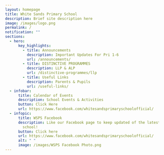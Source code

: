 ```yaml
---
layout: homepage
title: White Sands Primary School
description: Brief site description here
image: /images/logo.png
permalink: /
notification: ""
sections:
  - hero:
      key_highlights:
        - title: Announcements
          description: Important Updates For Pri 1-6
          url: /announcements/
        - title: DISTINCTIVE PROGRAMMES
          description: LLP & ALP
          url: /distinctive-programmes/llp
        - title: Useful Links
          description: Parents & Pupils
          url: /useful-links/
  - infobar:
      title: Calendar of Events
      description: School Events & Activities
      button: Click Here
      url: https://www.facebook.com/whitesandsprimaryschoolofficial/
  - infopic:
      title: WSPS Facebook
      description: Like our Facebook page to keep updated of the latest happenings in
        school!
      button: Click here
      url: https://www.facebook.com/whitesandsprimaryschoolofficial/
      alt: " "
      image: /images/WSPS Facebook Photo.png
---
```

